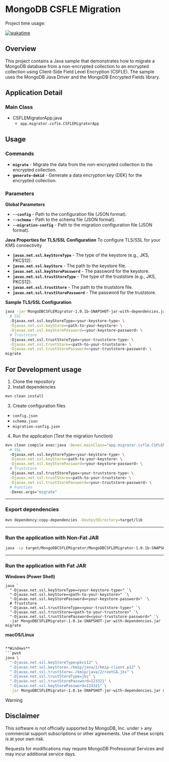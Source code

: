 # MongoDB CSFLE Migration

Project time usage:

[![wakatime](https://wakatime.com/badge/user/20f31d58-e08c-46c7-9266-c37aed16eebc/project/10789f71-71a1-4a25-9034-a4ce4ef51b7e.svg)](https://wakatime.com/badge/user/20f31d58-e08c-46c7-9266-c37aed16eebc/project/10789f71-71a1-4a25-9034-a4ce4ef51b7e)

## Overview
This project contains a Java sample that demonstrates how to migrate a MongoDB database from a non-encrypted collection to an encrypted collection using Client-Side Field Level Encryption (CSFLE). The sample uses the MongoDB Java Driver and the MongoDB Encrypted Fields library.


## Application Detail

### Main Class
- CSFLEMigratorApp.java
  - `app.migrator.csfle.CSFLEMigratorApp`

## Usage

### Commands
- **`migrate`** - Migrate the data from the non-encrypted collection to the encrypted collection.
- **`generate-dekid`** - Generate a data encryption key (DEK) for the encrypted collection.

### Parameters

**Global Parameters**
- **`--config`** - Path to the configuration file (JSON format).
- **`--schema`** - Path to the schema file (JSON format).
- **`--migration-config`** - Path to the migration configuration file (JSON format).

**Java Properties for TLS/SSL Configuration**
To configure TLS/SSL for your KMS connectivity

- **`javax.net.ssl.keyStoreType`** - The type of the keystore (e.g., JKS, PKCS12).
- **`javax.net.ssl.keyStore`** - The path to the keystore file.
- **`javax.net.ssl.keyStorePassword`** - The password for the keystore.
- **`javax.net.ssl.trustStoreType`** - The type of the truststore (e.g., JKS, PKCS12).
- **`javax.net.ssl.trustStore`** - The path to the truststore file.
- **`javax.net.ssl.trustStorePassword`** - The password for the truststore.

**Sample TLS/SSL Configuration**
```bash
java -jar MongoDBCSFLEMigrator-1.0.1b-SNAPSHOT-jar-with-dependencies.jar \
  # SSL
  -Djavax.net.ssl.keyStoreType=<your-keystore-type> \
  -Djavax.net.ssl.keyStore=<path-to-your-keystore> \
  -Djavax.net.ssl.keyStorePassword=<your-keystore-password> \
  # Truststore
  -Djavax.net.ssl.trustStoreType=<your-truststore-type> \
  -Djavax.net.ssl.trustStore=<path-to-your-truststore> \
  -Djavax.net.ssl.trustStorePassword=<your-truststore-password> \
migrate
```


## For Development usage
1. Clone the repository
2. Install dependencies
```bash
mvn clean install
```
3. Create configuration files
- `config.json`
- `schema.json`
- `migration-config.json`

4. Run the application (Test the migration function)
```bash
mvn clean compile exec:java -Dexec.mainClass="app.migrator.csfle.CSFLEMigratorApp" \
  # SSL
  -Djavax.net.ssl.keyStoreType=<your-keystore-type> \
  -Djavax.net.ssl.keyStore=<path-to-your-keystore> \
  -Djavax.net.ssl.keyStorePassword=<your-keystore-password> \
  # Truststore
  -Djavax.net.ssl.trustStoreType=<your-truststore-type> \
  -Djavax.net.ssl.trustStore=<path-to-your-truststore> \
  -Djavax.net.ssl.trustStorePassword=<your-truststore-password> \
  # Function
  -Dexec.args="migrate"
```
---
### Export dependencies
```bash
mvn dependency:copy-dependencies -DoutputDirectory=target/lib
```
---
### Run the application with Non-Fat JAR
```bash
java -cp target/MongoDBCSFLEMigrator/MongoDBCSFLEMigrator-1.0.1b-SNAPSHOT-jar-with-dependencies.jar:target/lib app.migrator.csfle.CSFLEMigratorApp
```

---
### Run the application with Fat JAR

**Windows (Power Shell)**
```pwsh
java `
  "-Djavax.net.ssl.keyStoreType=<your-keystore-type>" `\
  "-Djavax.net.ssl.keyStore=<path-to-your-keystore>" `\
  "-Djavax.net.ssl.keyStorePassword=<your-keystore-password>" `\
  # Truststore
  "-Djavax.net.ssl.trustStoreType=<your-truststore-type>" `\
  "-Djavax.net.ssl.trustStore=<path-to-your-truststore>" `\
  "-Djavax.net.ssl.trustStorePassword=<your-truststore-password>" `\
  -jar MongoDBCSFLEMigrator-1.0.1e-SNAPSHOT-jar-with-dependencies.jar migrate
```

**macOS/Linux**
```bash

**Windows**
```pwsh
java \
  "-Djavax.net.ssl.keyStoreType=pkcs12" \
  "-Djavax.net.ssl.keyStore=./kmip/java/2/kmip-client.p12" \
  "-Djavax.net.ssl.trustStore=./kmip/java/2/rootCA.jks" \
  "-Djavax.net.ssl.trustStoreType=jks" \
  "-Djavax.net.ssl.trustStorePassword=123321" \
  "-Djavax.net.ssl.keyStorePassword=123321" \
  -jar MongoDBCSFLEMigrator-1.0.1e-SNAPSHOT-jar-with-dependencies.jar migrate
```

> [!WARNING]
> ## Disclaimer
> This software is not officially supported by MongoDB, Inc. under > any commercial support subscriptions or other agreements. Use of these scripts is at your own risk.
>
> Requests for modifications may require MongoDB Professional Services and may incur additional service days.